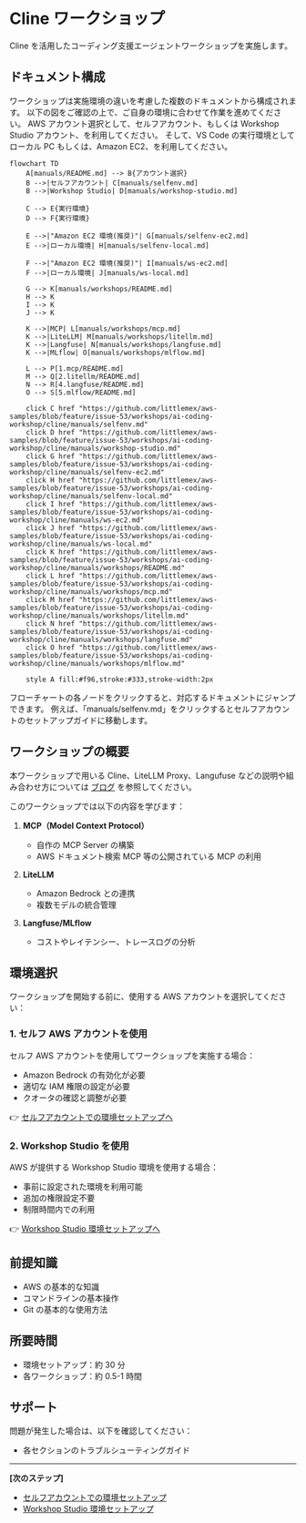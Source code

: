 # Cline ワークショップ

Cline を活用したコーディング支援エージェントワークショップを実施します。

## ドキュメント構成

ワークショップは実施環境の違いを考慮した複数のドキュメントから構成されます。
以下の図をご確認の上で、ご自身の環境に合わせて作業を進めてください。
AWS アカウント選択として、セルフアカウント、もしくは Workshop Studio アカウント、を利用してください。
そして、VS Code の実行環境としてローカル PC もしくは、Amazon EC2、を利用してください。

```mermaid
flowchart TD
    A[manuals/README.md] --> B{アカウント選択}
    B -->|セルフアカウント| C[manuals/selfenv.md]
    B -->|Workshop Studio| D[manuals/workshop-studio.md]
    
    C --> E{実行環境}
    D --> F{実行環境}
    
    E -->|"Amazon EC2 環境(推奨)"| G[manuals/selfenv-ec2.md]
    E -->|ローカル環境| H[manuals/selfenv-local.md]
    
    F -->|"Amazon EC2 環境(推奨)"| I[manuals/ws-ec2.md]
    F -->|ローカル環境| J[manuals/ws-local.md]
    
    G --> K[manuals/workshops/README.md]
    H --> K
    I --> K
    J --> K
    
    K -->|MCP| L[manuals/workshops/mcp.md]
    K -->|LiteLLM| M[manuals/workshops/litellm.md]
    K -->|Langfuse| N[manuals/workshops/langfuse.md]
    K -->|MLflow| O[manuals/workshops/mlflow.md]
    
    L --> P[1.mcp/README.md]
    M --> Q[2.litellm/README.md]
    N --> R[4.langfuse/README.md]
    O --> S[5.mlflow/README.md]

    click C href "https://github.com/littlemex/aws-samples/blob/feature/issue-53/workshops/ai-coding-workshop/cline/manuals/selfenv.md"
    click D href "https://github.com/littlemex/aws-samples/blob/feature/issue-53/workshops/ai-coding-workshop/cline/manuals/workshop-studio.md"
    click G href "https://github.com/littlemex/aws-samples/blob/feature/issue-53/workshops/ai-coding-workshop/cline/manuals/selfenv-ec2.md"
    click H href "https://github.com/littlemex/aws-samples/blob/feature/issue-53/workshops/ai-coding-workshop/cline/manuals/selfenv-local.md"
    click I href "https://github.com/littlemex/aws-samples/blob/feature/issue-53/workshops/ai-coding-workshop/cline/manuals/ws-ec2.md"
    click J href "https://github.com/littlemex/aws-samples/blob/feature/issue-53/workshops/ai-coding-workshop/cline/manuals/ws-local.md"
    click K href "https://github.com/littlemex/aws-samples/blob/feature/issue-53/workshops/ai-coding-workshop/cline/manuals/workshops/README.md"
    click L href "https://github.com/littlemex/aws-samples/blob/feature/issue-53/workshops/ai-coding-workshop/cline/manuals/workshops/mcp.md"
    click M href "https://github.com/littlemex/aws-samples/blob/feature/issue-53/workshops/ai-coding-workshop/cline/manuals/workshops/litellm.md"
    click N href "https://github.com/littlemex/aws-samples/blob/feature/issue-53/workshops/ai-coding-workshop/cline/manuals/workshops/langfuse.md"
    click O href "https://github.com/littlemex/aws-samples/blob/feature/issue-53/workshops/ai-coding-workshop/cline/manuals/workshops/mlflow.md"

    style A fill:#f96,stroke:#333,stroke-width:2px
```

フローチャートの各ノードをクリックすると、対応するドキュメントにジャンプできます。
例えば、「manuals/selfenv.md」をクリックするとセルフアカウントのセットアップガイドに移動します。

## ワークショップの概要

本ワークショップで用いる Cline、LiteLLM Proxy、Langufuse などの説明や組み合わせ方については [ブログ](../blog/README.md) を参照してください。

このワークショップでは以下の内容を学びます：

1. **MCP（Model Context Protocol）**
   - 自作の MCP Server の構築
   - AWS ドキュメント検索 MCP 等の公開されている MCP の利用

2. **LiteLLM**
   - Amazon Bedrock との連携
   - 複数モデルの統合管理

3. **Langfuse/MLflow**
   - コストやレイテンシー、トレースログの分析

## 環境選択

ワークショップを開始する前に、使用する AWS アカウントを選択してください：

### 1. セルフ AWS アカウントを使用

セルフ AWS アカウントを使用してワークショップを実施する場合：

- Amazon Bedrock の有効化が必要
- 適切な IAM 権限の設定が必要
- クオータの確認と調整が必要

👉 [セルフアカウントでの環境セットアップへ](./selfenv.md)

### 2. Workshop Studio を使用

AWS が提供する Workshop Studio 環境を使用する場合：

- 事前に設定された環境を利用可能
- 追加の権限設定不要
- 制限時間内での利用

👉 [Workshop Studio 環境セットアップへ](./workshop-studio.md)

## 前提知識

- AWS の基本的な知識
- コマンドラインの基本操作
- Git の基本的な使用方法

## 所要時間

- 環境セットアップ：約 30 分
- 各ワークショップ：約 0.5-1 時間

## サポート

問題が発生した場合は、以下を確認してください：
- 各セクションのトラブルシューティングガイド

---

**[次のステップ]**
- [セルフアカウントでの環境セットアップ](./selfenv.md)
- [Workshop Studio 環境セットアップ](./workshop-studio.md)
